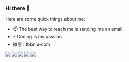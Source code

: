 ### Hi there 👋

<!--
**lbbniu/lbbniu** is a ✨ _special_ ✨ repository because its `README.md` (this file) appears on your GitHub profile.
-->

Here are some quick things about me:

- 📫 The best way to reach me is sending me an email.
- ⚡ Coding is my passion.
- 微信：lbbniu-com

![](https://github-profile-summary-cards.vercel.app/api/cards/profile-details?username=lbbniu&theme=github)
![](https://github-profile-summary-cards.vercel.app/api/cards/repos-per-language?username=lbbniu&theme=github)
![](https://github-profile-summary-cards.vercel.app/api/cards/most-commit-language?username=lbbniu&theme=github)
![](https://github-profile-summary-cards.vercel.app/api/cards/stats?username=lbbniu&theme=github)
![](https://github-profile-summary-cards.vercel.app/api/cards/productive-time?username=lbbniu&theme=github)
